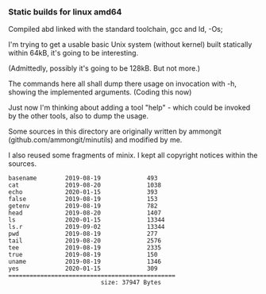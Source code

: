 ### Static builds for linux amd64

Compiled abd linked with the standard toolchain, gcc and ld,  -Os;

I'm trying to get a usable basic Unix system (without kernel) built statically within 64kB,
it's going to be interesting.

(Admittedly, possibly it's going to be 128kB. But not more.)

The commands here all shall dump there usage on invocation with -h, showing the implemented arguments.
(Coding this now)

Just now I'm thinking about adding a tool "help" - which could be invoked by the other tools,
also to dump the usage. 

Some sources in this directory are originally written by ammongit (github.com/ammongit/minutils) 
and modified by me.

I also reused some fragments of minix.
I kept all copyright notices within the sources.


```
basename        2019-08-19             493
cat             2019-08-20             1038
echo            2020-01-15             393
false           2019-08-19             153
getenv          2019-08-19             782
head            2019-08-20             1407
ls              2020-01-15             13344
ls.r            2019-09-02             13344
pwd             2019-08-19             277
tail            2019-08-20             2576
tee             2019-08-19             2335
true            2019-08-19             150
uname           2019-08-19             1346
yes             2020-01-15             309
===============================================
                          size: 37947 Bytes
```
